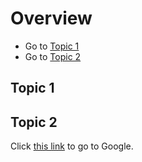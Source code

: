 # Overview

- Go to [Topic 1](#topic-1)
- Go to [Topic 2](#topic-2)

## Topic 1

## Topic 2


Click [this link](https://google.com) to go to Google.
